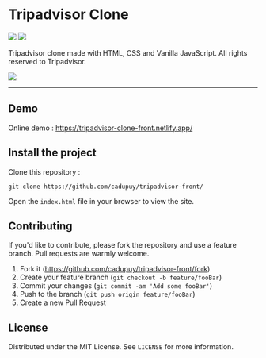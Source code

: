 # Tripadvisor Clone

![](https://img.shields.io/github/last-commit/cadupuy/tripadvisor-front.svg?style=for-the-badge)
![](https://img.shields.io/github/license/cadupuy/tripadvisor-front.svg?style=for-the-badge)

Tripadvisor clone made with HTML, CSS and Vanilla JavaScript. All rights reserved to Tripadvisor.

[![](https://image.noelshack.com/fichiers/2020/44/6/1604170287-trip.jpg)](https://tripadvisor-clone-front.netlify.app/)

---

## Demo

Online demo : https://tripadvisor-clone-front.netlify.app/

## Install the project

Clone this repository :

```
git clone https://github.com/cadupuy/tripadvisor-front/
```

Open the `index.html` file in your browser to view the site.

## Contributing

If you'd like to contribute, please fork the repository and use a feature branch. Pull requests are warmly welcome.

1. Fork it (<https://github.com/cadupuy/tripadvisor-front/fork>)
2. Create your feature branch (`git checkout -b feature/fooBar`)
3. Commit your changes (`git commit -am 'Add some fooBar'`)
4. Push to the branch (`git push origin feature/fooBar`)
5. Create a new Pull Request

## License

Distributed under the MIT License. See `LICENSE` for more information.
